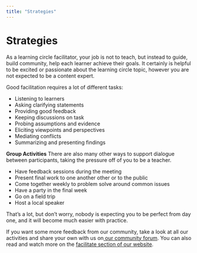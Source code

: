 ```yaml
---
title: "Strategies"
---
```

# Strategies

As a learning circle facilitator, your job is not to teach, but instead to guide, build community, help each learner achieve their goals. It certainly is helpful to be excited or passionate about the learning circle topic, however you are not expected to be a content expert.

Good facilitation requires a lot of different tasks:
- Listening to learners
- Asking clarifying statements
- Providing good feedback
- Keeping discussions on task
- Probing assumptions and evidence
- Eliciting viewpoints and perspectives
- Mediating conflicts
- Summarizing and presenting findings

**Group Activities**
There are also many other ways to support dialogue between participants, taking the pressure off of you to be a teacher.
- Have feedback sessions during the meeting
- Present final work to one another other or to the public
- Come together weekly to problem solve around common issues
- Have a party in the final week
- Go on a field trip
- Host a local speaker

That’s a lot, but don’t worry, nobody is expecting you to be perfect from day one, and it will become much easier with practice.

If you want some more feedback from our community, take a look at all our activities and share your own with us on[ our community forum](https://community.p2pu.org/tags/activity.). You can also read and watch more on the [facilitate section of our website](https://www.p2pu.org/en/facilitate/#facilitation).

